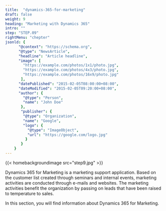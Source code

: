 ```yaml
---
title:  "dynamics-365-for-marketing"
draft: false
weight: 9
heading: "Marketing with Dynamics 365"
intro: ""
step: "STEP.09"
rightMenu: "chepter"
jsonld: {
      "@context": "https://schema.org",
      "@type": "NewsArticle",
      "headline": "Article headline",
      "image": [
        "https://example.com/photos/1x1/photo.jpg",
        "https://example.com/photos/4x3/photo.jpg",
        "https://example.com/photos/16x9/photo.jpg"
       ],
      "datePublished": "2015-02-05T08:00:00+08:00",
      "dateModified": "2015-02-05T09:20:00+08:00",
      "author": {
        "@type": "Person",
        "name": "John Doe"
       },
       "publisher": {
        "@type": "Organization",
        "name": "Google",
        "logo": {
          "@type": "ImageObject",
          "url": "https://google.com/logo.jpg"
         }
       }
    }
---
```


{{< homebackgroundimage src="step9.jpg" >}}

Dynamics 365 for Marketing is a marketing support application. Based on the customer list created through seminars and internal events, marketing activities are conducted through e-mails and websites. The marketing activities benefit the organization by passing on leads that have been raised to temperature to sales.

In this section, you will find information about Dynamics 365 for Marketing.